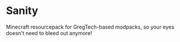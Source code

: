 # Sanity
Minecraft resourcepack for GregTech-based modpacks, so your eyes doesn't need to bleed out anymore!
